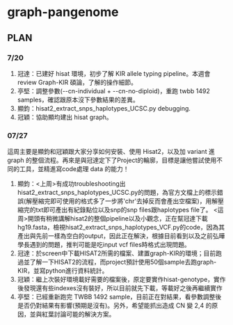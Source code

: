 # graph-pangenome
## PLAN 
### 7/20
1. 冠達：已建好 hisat 環境，初步了解 KIR allele typing pipeline。本週會 review Graph-KIR 碩論，了解的操作細節。
2. 亭堅：調整參數(--cn-individual + --cn-no-diploid)，重跑 twbb 1492 samples，確認跟原本沒下參數結果的差異。
3. 顯鈞：hisat2_extract_snps_haplotypes_UCSC.py debugging.
4. 冠穎：協助顯均建出 hisat graph。


### 07/27
這周主要是顯鈞和冠穎跟大家分享如何安裝、使用 Hisat2，以及加 variant 進 graph 的整個流程。再來是與冠達定下了Project的輪廓，目標是讓他嘗試使用不同的工具，並精進寫code處理 data 的能力！
1. 顯鈞：<上周>有成功troubleshooting出hisat2_extract_snps_haplotypes_UCSC.py的問題，為官方文檔上的標示錯誤(解壓縮完即可使用的格式多了一步將'chr'去掉反而會產出空檔案)，用解壓縮完的txt即可產出有紀錄點位以及snp的snp files跟haplotypes file了。
<這周>開頭有稍微講解hisat2的整個pipeline以及小觀念，正在幫冠達下載hg19.fasta，檢視hisat2_extract_snps_haplotypes_VCF.py的code，因為其產出與先前一樣為空白的output，因此正在解決，根據目前看到以及之前弘曄學長遇到的問題，推判可能是吃input vcf files時格式出現問題。
2. 冠達：於screen中下載HISAT2所需的檔案、建置graph-KIR的環境；目前跑過並了解一下HISAT2的流程，而project預計使用50個sample去跑graph-KIR，並寫python進行資料統計。
3. 冠穎：繼上次裝好環境載好需要的檔案後，原定要實作hisat-genotype，實作後發現還有些indexes沒有裝好，所以目前就先下載，等載好之後再繼續實作
4. 亭堅：已經重新跑完 TWBB 1492 sample，目前正在對結果，看參數調整後是否仍對結果有影響(預期是沒有)。另外，希望能抓出造成 CN 變 2,4 的原因，並與紅葉討論可能的解決方案。












